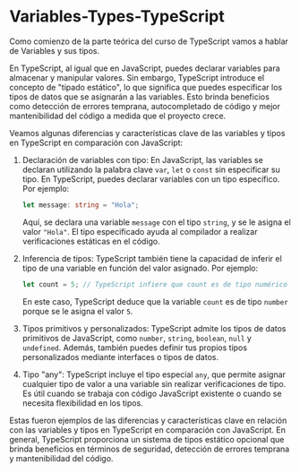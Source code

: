 # Variables-Types-TypeScript
Como comienzo de la parte teórica del curso de TypeScript vamos a hablar de Variables y sus  tipos. 

En TypeScript, al igual que en JavaScript, puedes declarar variables para almacenar y manipular valores. Sin embargo, TypeScript introduce el concepto de "tipado estático", lo que significa que puedes especificar los tipos de datos que se asignarán a las variables. Esto brinda beneficios como detección de errores temprana, autocompletado de código y mejor mantenibilidad del código a medida que el proyecto crece.

Veamos algunas diferencias y características clave de las variables y tipos en TypeScript en comparación con JavaScript:

1. Declaración de variables con tipo:
   En JavaScript, las variables se declaran utilizando la palabra clave `var`, `let` o `const` sin especificar su tipo. En TypeScript, puedes declarar variables con un tipo específico. Por ejemplo:
   
   ```typescript
   let message: string = "Hola";
   ```

   Aquí, se declara una variable `message` con el tipo `string`, y se le asigna el valor `"Hola"`. El tipo especificado ayuda al compilador a realizar verificaciones estáticas en el código.

2. Inferencia de tipos:
   TypeScript también tiene la capacidad de inferir el tipo de una variable en función del valor asignado. Por ejemplo:

   ```typescript
   let count = 5; // TypeScript infiere que count es de tipo numérico (int,etc)
   ```

   En este caso, TypeScript deduce que la variable `count` es de tipo `number` porque se le asigna el valor `5`.

3. Tipos primitivos y personalizados:
   TypeScript admite los tipos de datos primitivos de JavaScript, como `number`, `string`, `boolean`, `null` y `undefined`. Además, también puedes definir tus propios tipos personalizados mediante interfaces o tipos de datos.

4. Tipo "any":
   TypeScript incluye el tipo especial `any`, que permite asignar cualquier tipo de valor a una variable sin realizar verificaciones de tipo. Es útil cuando se trabaja con código JavaScript existente o cuando se necesita flexibilidad en los tipos.

Estas fueron ejemplos de las diferencias y características clave en relación con las variables y tipos en TypeScript en comparación con JavaScript. En general, TypeScript proporciona un sistema de tipos estático opcional que brinda beneficios en términos de seguridad, detección de errores temprana y mantenibilidad del código.
